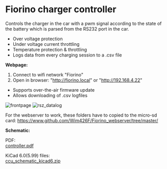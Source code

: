 # Fiorino charger controller

Controls the charger in the car with a pwm signal according to the state of the battery which is parsed from the RS232 port in the car.

- Over voltage protection
- Under voltage current throttling
- Temperature protection & throttling
- Logs data from every charging session to a .csv file

**Webpage:**
1. Connect to wifi network "Fiorino"
2. Open in browser: "http://fiorino.local" or "http://192.168.4.22"

- Supports over-the-air firmware update
- Allows downloading of .csv logfiles 

![frontpage](https://user-images.githubusercontent.com/67831815/113913464-a6162300-97dc-11eb-911e-adc286c77205.PNG) 
![rsz_datalog](https://user-images.githubusercontent.com/67831815/113913848-1d4bb700-97dd-11eb-995c-46b96748a67a.png) 

For the webserver to work, these folders have to copied to the micro-sd card: 
https://www.github.com/Wim426F/Fiorino_webserver/tree/master/  

**Schematic:**   

PDF:   
[controller.pdf](https://github.com/Wim426F/Fiorino_charger_controller/files/6445971/controller.pdf)

KiCad 6.0(5.99) files:  
[ccu_schematic_kicad6.zip](https://github.com/Wim426F/Fiorino_charger_controller/files/6445968/ccu_schematic_kicad6.zip)
